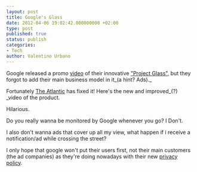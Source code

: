 ```yaml
---
layout: post
title: Google's Glass
date: 2012-04-06 19:02:42.000000000 +02:00
type: post
published: true
status: publish
categories:
- Tech
author: Valentino Urbano 
---
```


Google released a promo [video][0] of their innovative ["Project Glass"][1], but they forgot to add their main business model in it_(a hint? Ads)._

Fortunately [The Atlantic][2] has fixed it! Here's the new and improved_(?) _video of the  product.

Hilarious.

Do you really wanna be monitored by Google whenever you go? I Don't.

I also don't wanna ads that cover up all my view, what happen if i receive a notification/ad while crossing the street?

I only hope that google won't put their users first, not their main customers  (the ad companies) as they're doing nowadays with their new [privacy policy][3].


[0]: http://www.youtube.com/watch?v=9c6W4CCU9M4&feature=player_embedded
[1]: https://plus.google.com/111626127367496192147/posts
[2]: http://www.theatlantic.com/video/archive/2012/04/googles-admented-reality-glasses/255495/
[3]: http://anythingapple.altervista.org/2012/02/the-new-google/